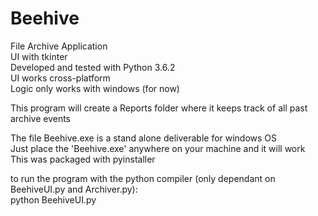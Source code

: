 # Beehive
File Archive Application  
UI with tkinter  
Developed and tested with Python 3.6.2  
UI works cross-platform  
Logic only works with windows (for now)  

This program will create a Reports folder where it keeps track of all past archive events  

The file Beehive.exe is a stand alone deliverable for windows OS  
Just place the 'Beehive.exe' anywhere on your machine and it will work  
This was packaged with pyinstaller  

to run the program with the python compiler (only dependant on BeehiveUI.py and Archiver.py):  
python BeehiveUI.py  
